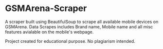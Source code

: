 # GSMArena-Scraper

A scraper built using BeautifulSoup to scrape all available mobile devices on GSMArena. Data Scrapes includes Brand name, Mobile name and all misc features avialable on the mobile's webpage.




Project created for educational purpose. No plagiarism intended.
